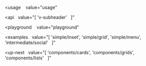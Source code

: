 <usage
   value="usage"
></usage>

<api
  value="[
  'v-subheader'
  ]"
></api>

<playground
   value="playground"
></playground>

<examples
  value="[
  'simple/inset',
  'simple/grid',
  'simple/menu',
  'intermediate/social'
  ]"
></examples>

<up-next
  value="[
  'components/cards',
  'components/grids',
  'components/lists'
  ]"
></up-next>